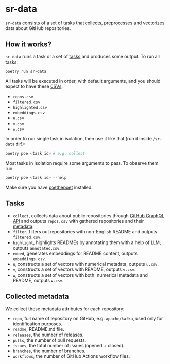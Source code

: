 # sr-data

`sr-data` consists of a set of tasks that collects, preprocesses and vectorizes
data about GitHub repositories.

## How it works?

`sr-data` runs a task or a set of [tasks](#tasks) and produces some output.
To run all tasks:

```bash
poetry run sr-data
```

All tasks will be executed in order, with default arguments, and you should
expect to have these [CSVs][CSV]:

* `repos.csv`
* `filtered.csv`
* `highlighted.csv`
* `embeddings.csv`
* `u.csv`
* `v.csv`
* `w.csv`

In order to run single task in isolation, then use it like that
(run it inside `/sr-data` dir!):

```bash
poetry poe <task id> # e.g. collect
```

Most tasks in isolation require some arguments to pass. To observe them run:

```bash
poetry poe <task id> --help
```

Make sure you have [poethepoet] installed.

## Tasks

* `collect`, collects data about public repositories through
[GitHub GraphQL API] and outputs `repos.csv` with gathered repositories
and their [metadata](#collected-metadata).
* `filter`, filters out repositories with non-English README and outputs
`filtered.csv`.
* `highlight`, highlights READMEs by annotating them with a help of LLM,
outputs `annotated.csv`.
* `embed`, generates embeddings for README content, outputs `embeddings.csv`.
* `u`, constructs a set of vectors with numerical metadata, outputs `u.csv`.
* `v`, constructs a set of vectors with README, outputs `v.csv`.
* `w`, constructs a set of vectors with both: numerical metadata and README,
outputs `w.csv`.

## Collected metadata

We collect these metadata attributes for each repository:

* `repo`, full name of repository on GitHub, e.g. `apache/kafka`, used only for
identification purposes.
* `readme`, README.md file.
* `releases`, the number of releases.
* `pulls`, the number of pull requests.
* `issues`, the total number of issues (opened + closed).
* `branches`, the number of branches.
* `workflows`, the number of GitHub Actions workflow files.

[CSV]: https://en.wikipedia.org/wiki/Comma-separated_values
[poethepoet]: https://poethepoet.natn.io/poetry_plugin.html
[GitHub GraphQL API]: https://api.github.com/graphql
